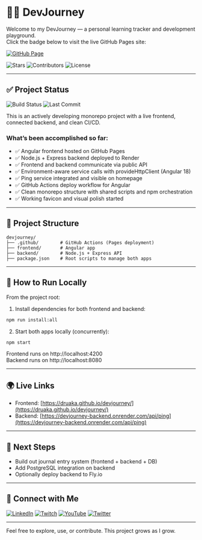 
# 🧑‍💻 DevJourney

Welcome to my DevJourney — a personal learning tracker and development playground.  
Click the badge below to visit the live GitHub Pages site:

[![GitHub Page](https://img.shields.io/github/deployments/Druaka/devjourney/github-pages?label=GitHub%20Page)](https://druaka.github.io/devjourney/)

<picture>
<img src="https://img.shields.io/github/stars/Druaka/devjourney?style=social&label=Stars" alt="Stars">
<img src="https://img.shields.io/github/contributors/Druaka/devjourney?label=Contributors" alt="Contributors">
<img src="https://img.shields.io/github/license/Druaka/devjourney?label=License" alt="License">
</picture>

---

## ✅ Project Status

<picture>
<img src="https://img.shields.io/github/actions/workflow/status/Druaka/devjourney/deploy-frontend.yml?branch=main&label=Build%20Status" alt="Build Status">
<img src="https://img.shields.io/github/last-commit/Druaka/devjourney?label=Last%20Commit" alt="Last Commit">
</picture>

This is an actively developing monorepo project with a live frontend, connected backend, and clean CI/CD.

### What’s been accomplished so far:

- ✅ Angular frontend hosted on GitHub Pages
- ✅ Node.js + Express backend deployed to Render
- ✅ Frontend and backend communicate via public API
- ✅ Environment-aware service calls with provideHttpClient (Angular 18)
- ✅ Ping service integrated and visible on homepage
- ✅ GitHub Actions deploy workflow for Angular
- ✅ Clean monorepo structure with shared scripts and npm orchestration
- ✅ Working favicon and visual polish started

---

## 📂 Project Structure

```
devjourney/
├── .github/        # GitHub Actions (Pages deployment)
├── frontend/       # Angular app
├── backend/        # Node.js + Express API
├── package.json    # Root scripts to manage both apps
```

---

## 🔧 How to Run Locally

From the project root:

1. Install dependencies for both frontend and backend:

```bash
npm run install:all
```

2. Start both apps locally (concurrently):

```bash
npm start
```

Frontend runs on http://localhost:4200  
Backend runs on http://localhost:8080

---

## 🌍 Live Links

- Frontend: [https://druaka.github.io/devjourney/](https://druaka.github.io/devjourney/)
- Backend: [https://devjourney-backend.onrender.com/api/ping](https://devjourney-backend.onrender.com/api/ping)

---

## 🚧 Next Steps

- Build out journal entry system (frontend + backend + DB)
- Add PostgreSQL integration on backend
- Optionally deploy backend to Fly.io

---

## 🤝 Connect with Me

[![LinkedIn](https://img.shields.io/badge/LinkedIn-%230077B5.svg?style=for-the-badge&logo=LinkedIn&logoColor=white)](https://www.linkedin.com/in/johan-van-wyk-0/)
[![Twitch](https://img.shields.io/badge/Twitch-%239146FF.svg?style=for-the-badge&logo=Twitch&logoColor=white)](https://www.twitch.tv/druakah)
[![YouTube](https://img.shields.io/badge/YouTube-%23FF0000.svg?style=for-the-badge&logo=YouTube&logoColor=white)](https://www.youtube.com/@druakah)
[![Twitter](https://img.shields.io/badge/Twitter-%231DA1F2.svg?style=for-the-badge&logo=Twitter&logoColor=white)](https://x.com/JohanvanWyk3525)

---

Feel free to explore, use, or contribute. This project grows as I grow.
